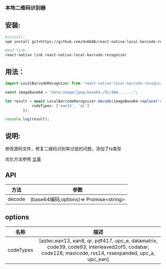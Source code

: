 ﻿### 本地二维码识别器

## 安装:
```bash
#install:
npm install git+https://github.com/du6688/react-native-local-barcode-recognizer.git

#and link:
react-native link react-native-local-barcode-recognizer

```

## 用法：

```typescript 
import LocalBarcodeRecognizer from 'react-native-local-barcode-recognizer';

const imageBase64 = "data:image/jpeg;base64,/9j/4AA.......";

let result = await LocalBarcodeRecognizer.decode(imageBase64.replace("data:image/jpeg;base64,",""), {
            codeTypes: ['ean13', 'qr']
        });

console.log(result);

```

## 说明:
修改源码文件，修复二维码识别率过低的问题，添加了ts类型

优化方法参照 [文章](https://blog.csdn.net/sinat_31231955/article/details/88074422)

## API
| 方法 | 参数 |
|:----:|:----:|
| decode | (base64编码,options)=> Promise\<string>  |


## options
| 名称 | 描述 |
|:----:|:----:|
| codeTypes  |[aztec,ean13, ean8, qr, pdf417, upc_e, datamatrix, code39, code93, interleaved2of5, codabar, code128, maxicode, rss14, rssexpanded, upc_a, upc_ean] |
